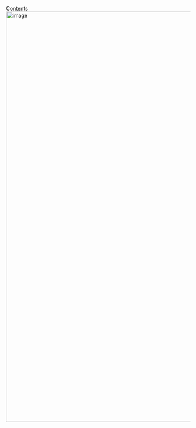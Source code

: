Contents 
<img width="1118" alt="image" src="https://github.com/user-attachments/assets/13a2ccac-01a8-44e2-a6b1-bbf8849b29a0" />
